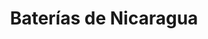 ---
title: "Baterías de Nicaragua"
url: /managua/baterias-de-nicaragua/
shop: reparación de automóviles
---